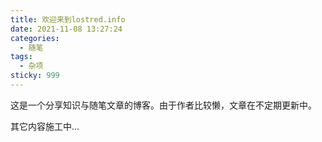 ```yaml
---
title: 欢迎来到lostred.info
date: 2021-11-08 13:27:24
categories: 
  - 随笔
tags:
  - 杂项
sticky: 999
---
```


这是一个分享知识与随笔文章的博客。由于作者比较懒，文章在不定期更新中。

其它内容施工中...

